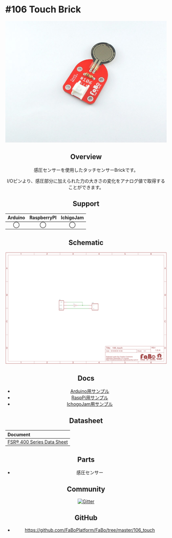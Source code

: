 # #106 Touch Brick
<center>

![](./img/106_touch.jpg)
<!--COLORME-->

## Overview
感圧センサーを使用したタッチセンサーBrickです。

I/Oピンより、感圧部分に加えられた力の大きさの変化をアナログ値で取得することができます。

## Support
|Arduino|RaspberryPI|IchigoJam|
|:--:|:--:|:--:|
|◯|◯|◯|

## Schematic
![](./img/106_touch_sch.png)

## Docs

* [Arduino用サンプル](http://docs.fabo.io/fabo/arduino/brick_analog/106_brick_analog_touch.html)
* [RaspPi用サンプル](http://docs.fabo.io/fabo/rasppi/brick_analog/106_brick_analog_touch.html)
* [IchogoJam用サンプル](http://docs.fabo.io/fabo/ichigojam/brick_analog/106_brick_analog_touch.html)

## Datasheet
| Document |
|:--|
| [FSR® 400 Series Data Sheet](http://interlinkelectronics.com/datasheets/Datasheet_FSR.pdf) |

## Parts
- 感圧センサー

## Community
<a href="https://gitter.im/FaBoPlatform/Lobby" target="_blank"><img src="https://badges.gitter.im/gitterHQ/developers.svg" alt="Gitter"></a>

## GitHub
- https://github.com/FaBoPlatform/FaBo/tree/master/106_touch
